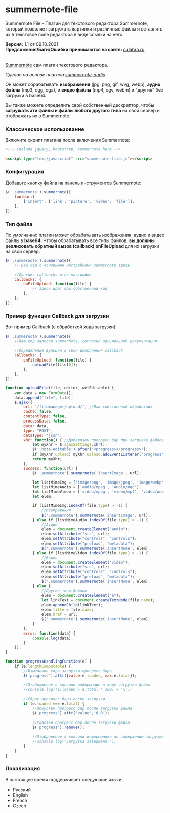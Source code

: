 # summernote-file

Summernote File - Плагин для текстового редактора Summernote, который позволяет загружать картинки и различные файлы и вставлять их в текстовое поле редактора в виде ссылки на него. 

<b>Версия:</b> 1.1 от 09.10.2021<br>
<b>Предложения/Баги/Ошибки принимаются на сайте: </b> [culabra.ru](https://culabra.ru/summernote-file-zagruzka-fajlov-na-server-dlya-redaktora-summernote)<br><br>



[Summernote](https://summernote.org/) сам плагин текстового редактора.


_Сделан на основе плагина [summernote-audio](https://github.com/taalendigitaal/summernote-audio)._

Он может обрабатывать **изображения** (jpg, png, gif, wvg, webp), **аудио файлы** (mp3, ogg, oga), и **видео файлы** (mp4, ogv, webm) и "другие" без загрузки в base64.

Вы также можете определить свой собственный дескриптор, чтобы  **загружать эти файлы и файлы любого другого типа** на свой сервер и отображать их в Summernote.

### Классическое использование

Включите скрипт плагина после включения Summernote:

```html
<!-- include jquery, bootstrap, summernote here -->

<script type="text/javascript" src="summernote-file.js"></script>
```


### Конфигурация

Добавьте кнопку файла на панель инструментов Summernote:

```javascript
$('.summernote').summernote({
    toolbar:[
        ['insert', ['link', 'picture', 'video', 'file']],
    ],
});
```

### Тип файла

По умолчанию плагин может обрабатывать изображения, аудио и видео файлы в **base64**. 
Чтобы обрабатывать все типы файлов, **вы должны реализовать обратный вызов (callback) onFileUpload** для их загрузки на свой сервер:


```javascript
$('.summernote').summernote({
    // Ваш код с основными настройками summernote здесь

    //Функция callbacks и ее настройки
    callbacks: {
        onFileUpload: function(file) {
            // Здесь идет ваш собственный код 
        },
    },
});
```

### Пример функции Callback для загрузки 

Вот пример Callback (с обработкой хода загрузки):


```javascript
$('.summernote').summernote({
    //Ваш код запуска summernote, согласно официальной документации.
    
    //Определение функции и свои дополнения callback
    callbacks: {
        onFileUpload: function(file) {
            uploadFile(file[0]);
        },
    },
});

function uploadFile(file, editor, welEditable) {
    var data = new FormData();
    data.append("file", file);
    $.ajax({
        url: '/filemanager/upload/', //Ваш собственный обработчик
        cache: false,
        contentType: false,
        processData: false,
        data: data,
        type: "POST",
		dataType: 'json',
		xhr: function() { //Добавляем прогресс бар при загрузке файлов
            let myXhr = $.ajaxSettings.xhr();
			$('.note-editable').after('<progress></progress>');
            if (myXhr.upload) myXhr.upload.addEventListener('progress', progressHandlingFunction, false);
            return myXhr;
        },
        success: function(url) {
			$('.summernote').summernote('insertImage', url);

			let listMimeImg = ['image/png', 'image/jpeg', 'image/webp', 'image/gif', 'image/svg'];
			let listMimeAudio = ['audio/mpeg', 'audio/ogg'];
			let listMimeVideo = ['video/mpeg', 'video/mp4', 'video/webm'];
			let elem;

			if (listMimeImg.indexOf(file.type) > -1) {
				//Изображения
				$('.summernote').summernote('insertImage', url);
			} else if (listMimeAudio.indexOf(file.type) > -1) {
				//Аудио
				elem = document.createElement("audio");
				elem.setAttribute("src", url);
				elem.setAttribute("controls", "controls");
				elem.setAttribute("preload", "metadata");
				$('.summernote').summernote('insertNode', elem);
			} else if (listMimeVideo.indexOf(file.type) > -1) {
				//Видео
				elem = document.createElement("video");
				elem.setAttribute("src", url);
				elem.setAttribute("controls", "controls");
				elem.setAttribute("preload", "metadata");
				$('.summernote').summernote('insertNode', elem);
			} else {
				//Другие типы файлов
				elem = document.createElement("a");
				let linkText = document.createTextNode(file.name);
				elem.appendChild(linkText);
				elem.title = file.name;
				elem.href = url;
				$('.summernote').summernote('insertNode', elem);
			}
		},
        error: function(data) {
            console.log(data);
        }
    });
}

function progressHandlingFunction(e) {
    if (e.lengthComputable) {
        //Изменение хода загрузки прогресс бара
		$('progress').attr({value:e.loaded, max:e.total});
    
        //Отображение в консоли информации о ходе загрузки файла
        //console.log((e.loaded / e.total * 100) + '%');

        //Сброс прогресс бара после загрузки
        if (e.loaded === e.total) {
            //Обнуляем прогресс бар после загрузки файла
			$('progress').attr('value','0.0');
    
            //Удаляем прогресс бар после загрузки файла
			$('progress').remove();
    
            //Отображение в консоли информамции по завершению загрузки
            //console.log("Загрузка завершена.");
        }
    }
}

```

### Локализация

В настоящее время поддерживает следующие языки:
* Русский
* English
* French
* Czech
